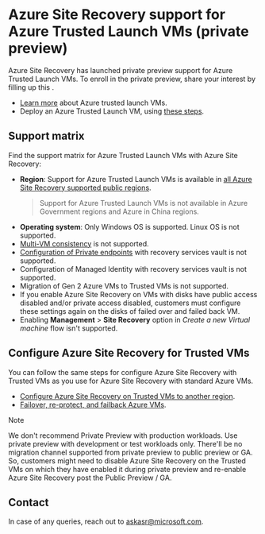 
# Azure Site Recovery support for Azure Trusted Launch VMs (private preview)

Azure Site Recovery has launched private preview support for Azure Trusted Launch VMs.  To enroll in the private preview, share your interest by filling up this <enrolment form>. 

- [Learn more](https://learn.microsoft.com/azure/virtual-machines/trusted-launch) about Azure trusted launch VMs. 
- Deploy an Azure Trusted Launch VM, using [these steps](https://learn.microsoft.com/azure/virtual-machines/trusted-launch-portal). 

## Support matrix

Find the support matrix for Azure Trusted Launch VMs with Azure Site Recovery:

- **Region**: Support for Azure Trusted Launch VMs is available in [all Azure Site Recovery supported public regions](https://learn.microsoft.com/azure/site-recovery/azure-to-azure-support-matrix#region-support). 
    > Support for Azure Trusted Launch VMs is not available in Azure Government regions and Azure in China regions.
- **Operating system**: Only Windows OS is supported. Linux OS is not supported.
- [Multi-VM consistency](https://learn.microsoft.com/azure/site-recovery/azure-to-azure-common-questions#multi-vm-consistency) is not supported.
- [Configuration of Private endpoints](https://learn.microsoft.com/azure/site-recovery/azure-to-azure-how-to-enable-replication-private-endpoints) with recovery services vault is not supported.
- Configuration of Managed Identity with recovery services vault is not supported.
- Migration of Gen 2 Azure VMs to Trusted VMs is not supported.
- If you enable Azure Site Recovery on VMs with disks have public access disabled and/or private access disabled, customers must configure these settings again on the disks of failed over and failed back VM.  
- Enabling **Management** > **Site Recovery** option in *Create a new Virtual machine* flow isn't supported.  

## Configure Azure Site Recovery for Trusted VMs

You can follow the same steps for configure Azure Site Recovery with Trusted VMs as you use for Azure Site Recovery with standard Azure VMs. 

- [Configure Azure Site Recovery on Trusted VMs to another region](https://learn.microsoft.com/azure/site-recovery/azure-to-azure-tutorial-enable-replication).
- [Failover, re-protect, and failback Azure VMs](https://learn.microsoft.com/azure/site-recovery/azure-to-azure-tutorial-failover-failback).  

> [!NOTE]
>
> We don't recommend Private Preview with production workloads. Use private preview with development or test workloads only. 
> There'll be no migration channel supported from private preview to public preview or GA. So, customers might need to disable Azure Site Recovery on the Trusted VMs on which they have enabled it during private preview and re-enable Azure Site Recovery post the Public Preview / GA. 

## Contact 

In case of any queries, reach out to askasr@microsoft.com. 